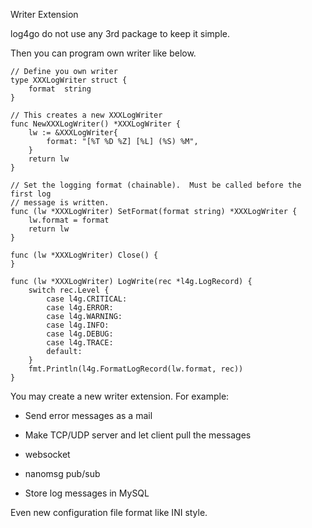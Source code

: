 Writer Extension

log4go do not use any 3rd package to keep it simple.

Then you can program own writer like below.

```
// Define you own writer
type XXXLogWriter struct {
	format 	string
}

// This creates a new XXXLogWriter
func NewXXXLogWriter() *XXXLogWriter {
	lw := &XXXLogWriter{
		format: "[%T %D %Z] [%L] (%S) %M",
	}
	return lw
}

// Set the logging format (chainable).  Must be called before the first log
// message is written.
func (lw *XXXLogWriter) SetFormat(format string) *XXXLogWriter {
	lw.format = format
	return lw
}

func (lw *XXXLogWriter) Close() {
}

func (lw *XXXLogWriter) LogWrite(rec *l4g.LogRecord) {
	switch rec.Level {
		case l4g.CRITICAL:
		case l4g.ERROR:
		case l4g.WARNING:
		case l4g.INFO:
		case l4g.DEBUG:
		case l4g.TRACE:
		default:
	}
	fmt.Println(l4g.FormatLogRecord(lw.format, rec))
}
```

You may create a new writer extension. For example:

* Send error messages as a mail

* Make TCP/UDP server and let client pull the messages

* websocket

* nanomsg pub/sub

* Store log messages in MySQL

Even new configuration file format like INI style.